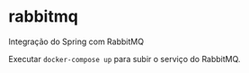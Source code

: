 # rabbitmq
Integração do Spring com RabbitMQ

Executar `docker-compose up` para subir o serviço do RabbitMQ.
